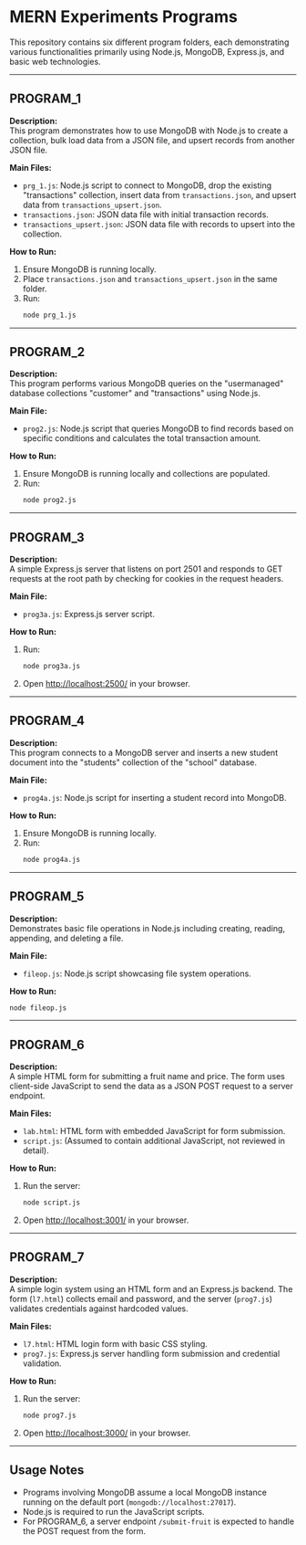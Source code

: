 # MERN Experiments Programs

This repository contains six different program folders, each demonstrating various functionalities primarily using Node.js, MongoDB, Express.js, and basic web technologies.

---

## PROGRAM_1

**Description:**  
This program demonstrates how to use MongoDB with Node.js to create a collection, bulk load data from a JSON file, and upsert records from another JSON file.

**Main Files:**  
- `prg_1.js`: Node.js script to connect to MongoDB, drop the existing "transactions" collection, insert data from `transactions.json`, and upsert data from `transactions_upsert.json`.  
- `transactions.json`: JSON data file with initial transaction records.  
- `transactions_upsert.json`: JSON data file with records to upsert into the collection.  

**How to Run:**  
1. Ensure MongoDB is running locally.
2. Place `transactions.json` and `transactions_upsert.json` in the same folder.
3. Run:  
   ```bash
   node prg_1.js
   ```

---

## PROGRAM_2

**Description:**  
This program performs various MongoDB queries on the "usermanaged" database collections "customer" and "transactions" using Node.js.

**Main File:**  
- `prog2.js`: Node.js script that queries MongoDB to find records based on specific conditions and calculates the total transaction amount.

**How to Run:**  
1. Ensure MongoDB is running locally and collections are populated.
2. Run:  
   ```bash
   node prog2.js
   ```

---

## PROGRAM_3

**Description:**  
A simple Express.js server that listens on port 2501 and responds to GET requests at the root path by checking for cookies in the request headers.

**Main File:**  
- `prog3a.js`: Express.js server script.

**How to Run:**  
1. Run:  
   ```bash
   node prog3a.js
   ```
2. Open [http://localhost:2500/](http://localhost:2500/) in your browser.

---

## PROGRAM_4

**Description:**  
This program connects to a MongoDB server and inserts a new student document into the "students" collection of the "school" database.

**Main File:**  
- `prog4a.js`: Node.js script for inserting a student record into MongoDB.

**How to Run:**  
1. Ensure MongoDB is running locally.
2. Run:  
   ```bash
   node prog4a.js
   ```

---

## PROGRAM_5

**Description:**  
Demonstrates basic file operations in Node.js including creating, reading, appending, and deleting a file.

**Main File:**  
- `fileop.js`: Node.js script showcasing file system operations.

**How to Run:**  
```bash
node fileop.js
```

---

## PROGRAM_6

**Description:**  
A simple HTML form for submitting a fruit name and price. The form uses client-side JavaScript to send the data as a JSON POST request to a server endpoint.

**Main Files:**  
- `lab.html`: HTML form with embedded JavaScript for form submission.  
- `script.js`: (Assumed to contain additional JavaScript, not reviewed in detail).

**How to Run:**  
1. Run the server:  
   ```bash
   node script.js
   ```
2. Open [http://localhost:3001/](http://localhost:3001/) in your browser.

---

## PROGRAM_7

**Description:**  
A simple login system using an HTML form and an Express.js backend. The form (`l7.html`) collects email and password, and the server (`prog7.js`) validates credentials against hardcoded values.

**Main Files:**  
- `l7.html`: HTML login form with basic CSS styling.
- `prog7.js`: Express.js server handling form submission and credential validation.

**How to Run:**  
1. Run the server:  
   ```bash
   node prog7.js
   ```
2. Open [http://localhost:3000/](http://localhost:3000/) in your browser.

---

## Usage Notes

- Programs involving MongoDB assume a local MongoDB instance running on the default port (`mongodb://localhost:27017`).  
- Node.js is required to run the JavaScript scripts.  
- For PROGRAM_6, a server endpoint `/submit-fruit` is expected to handle the POST request from the form.
